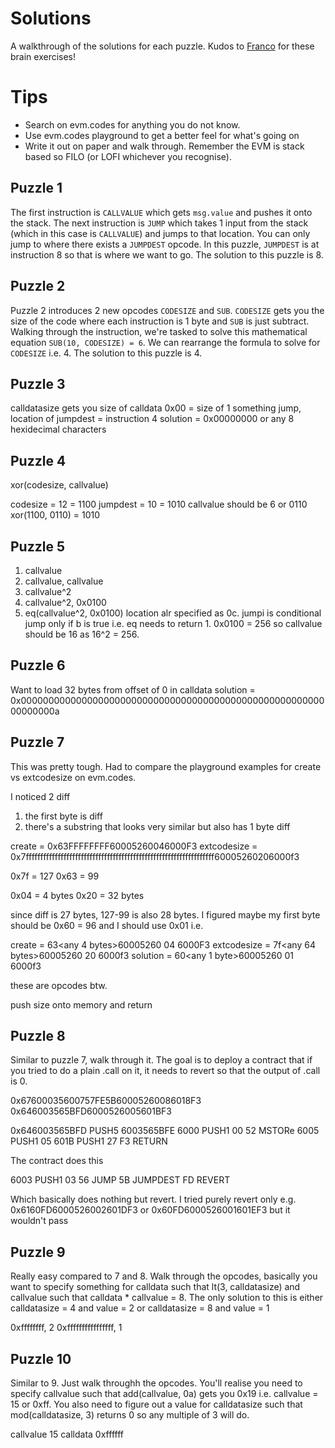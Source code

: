 # Solutions

A walkthrough of the solutions for each puzzle. Kudos to [Franco](https://twitter.com/fvictorio_nan) for these brain exercises!

# Tips

- Search on evm.codes for anything you do not know.
- Use evm.codes playground to get a better feel for what's going on
- Write it out on paper and walk through. Remember the EVM is stack based so FILO (or LOFI whichever you recognise).


## Puzzle 1

The first instruction is `CALLVALUE` which gets `msg.value` and pushes it onto the stack. The next instruction is `JUMP` which takes 1 input from the stack (which in this case is `CALLVALUE`) and jumps to that location. You can only jump to where there exists a `JUMPDEST` opcode. In this puzzle, `JUMPDEST` is at instruction 8 so that is where we want to go. The solution to this puzzle is 8.

## Puzzle 2

Puzzle 2 introduces 2 new opcodes `CODESIZE` and `SUB`. `CODESIZE` gets you the size of the code where each instruction is 1 byte and `SUB` is just subtract. Walking through the instruction, we're tasked to solve this mathematical equation `SUB(10, CODESIZE) = 6`. We can rearrange the formula to solve for `CODESIZE` i.e. 4. The solution to this puzzle is 4. 

## Puzzle 3

calldatasize gets you size of calldata
0x00 = size of 1
something jump, location of jumpdest = instruction 4
solution = 0x00000000 or any 8 hexidecimal characters

## Puzzle 4

xor(codesize, callvalue)

codesize = 12 = 1100
jumpdest = 10 = 1010
callvalue should be 6 or 0110
xor(1100, 0110) = 1010

## Puzzle 5

1. callvalue
2. callvalue, callvalue
3. callvalue^2
4. callvalue^2, 0x0100
5. eq(callvalue^2, 0x0100)
location alr specified as 0c. jumpi is conditional jump only if b is true
i.e. eq needs to return 1. 0x0100 = 256 so callvalue should be 16 as 16^2 = 256.

## Puzzle 6

Want to load 32 bytes from offset of 0 in calldata
solution = 0x000000000000000000000000000000000000000000000000000000000000000a

## Puzzle 7

This was pretty tough. Had to compare the playground examples for create vs extcodesize on evm.codes.

I noticed 2 diff

1) the first byte is diff
2) there's a substring that looks very similar but also has 1 byte diff

create = 0x63FFFFFFFF60005260046000F3
extcodesize = 0x7fffffffffffffffffffffffffffffffffffffffffffffffffffffffffffffffff60005260206000f3

0x7f = 127
0x63 = 99

0x04 = 4 bytes
0x20 = 32 bytes

since diff is 27 bytes, 127-99 is also 28 bytes. I figured maybe my first byte should be 0x60 = 96 and I should use 0x01 i.e.

create = 63<any 4 bytes>60005260 04 6000F3
extcodesize = 7f<any 64 bytes>60005260 20 6000f3
solution = 60<any 1 byte>60005260 01 6000f3

these are opcodes btw.

push size onto memory and return

## Puzzle 8

Similar to puzzle 7, walk through it. The goal is to deploy a contract that if you tried to do a plain .call on it, it needs to revert so that the output of .call is 0.

0x67600035600757FE5B60005260086018F3
0x646003565BFD6000526005601BF3

0x646003565BFD  PUSH5 6003565BFE
6000            PUSH1 00
52              MSTORe
6005            PUSH1 05
601B            PUSH1 27
F3              RETURN


The contract does this

6003            PUSH1 03
56              JUMP
5B              JUMPDEST
FD              REVERT

Which basically does nothing but revert. I tried purely revert only e.g. 0x6160FD6000526002601DF3 or 0x60FD6000526001601EF3 but it wouldn't pass

## Puzzle 9

Really easy compared to 7 and 8. Walk through the opcodes, basically you want to specify something for calldata such that lt(3, calldatasize) and callvalue such that calldata * callvalue = 8. The only solution to this is either calldatasize = 4 and value = 2 or calldatasize = 8 and value = 1

0xffffffff, 2
0xffffffffffffffff, 1

## Puzzle 10


Similar to 9. Just walk throughh the opcodes. You'll realise you need to specify callvalue such that add(callvalue, 0a) gets you 0x19 i.e. callvalue = 15 or 0xff. You also need to figure out a value for calldatasize such that mod(calldatasize, 3) returns 0 so any multiple of 3 will do. 

callvalue 15
calldata 0xffffff
